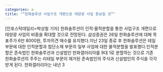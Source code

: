 ```yaml
---
categories: a
title: "“한화솔루션 사업구조 개편으로 태양광 사업 돋보일 것”"
---
```

[인포스탁데일리=박상철 기자] 한화솔루션이 인적·물적분할을 통한 사업구조 개편으로 태양광 사업의 비중을 확대할 것으로 전망된다. 삼성증권은 26일 한화솔루션에 대해 목표주가 6만 8000원, 투자의견 매수를 유지했다.지난 23일 종료 후 한화솔루션은 테일 부문에 대한 인적분할과 첨단소재 부문의 일부 사업에 대한 물적분할을 발표했다.인적분할은 존속법인 한화솔루션과 신설법인 한화갤러리아를 9대 1로 분할하는 것으로 기존 한화솔루션의 주주는 리테일 부문이 제거된 존속법인의 주식과 신설법인의 주식을 각각 받게 된다. 한화갤러리아는 내년 3